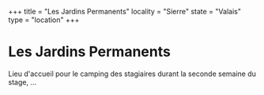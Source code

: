 +++
title = "Les Jardins Permanents"
locality = "Sierre"
state = "Valais"
type = "location"
+++

# Les Jardins Permanents

Lieu d'accueil pour le camping des stagiaires durant la seconde semaine du stage, ...
